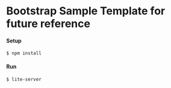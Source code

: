 # Bootstrap Sample Template for future reference

#### Setup
```
$ npm install
```

#### Run
```
$ lite-server

```
